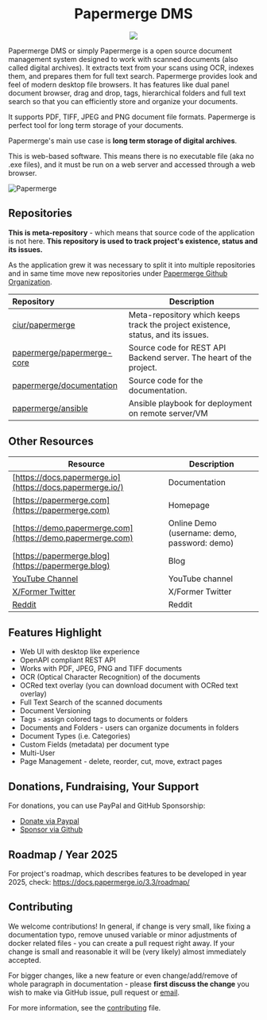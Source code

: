 <h1 align="center">Papermerge DMS</h1>

<p align="center">
<img src="./artwork/logo-w160px.png" />
</p>

Papermerge DMS or simply Papermerge is a open source document management
system designed to work with scanned documents (also called digital
archives). It extracts text from your scans using OCR, indexes them, and
prepares them for full text search. Papermerge provides look and feel of
modern desktop file browsers. It has features like dual panel document
browser, drag and drop, tags, hierarchical folders and full text search so
that you can efficiently store and organize your documents.

It supports PDF, TIFF, JPEG and PNG document file formats. Papermerge is
perfect tool for long term storage of your documents.

Papermerge's main use case is **long term storage of digital archives**.

This is web-based software. This means there is no executable file (aka no
.exe files), and it must be run on a web server and accessed through a web
browser.

![Papermerge](./artwork/papermerge3-3.png)


## Repositories

**This is meta-repository** - which means that source code of the
application is not here. **This repository is used to track project's existence,
status and its issues.**

As the application grew it was necessary to split it
into multiple repositories and in same time move new repositories under
[Papermerge Github Organization](https://github.com/papermerge).

| Repository      | Description |
| :---------------|-------------|
| [ciur/papermerge](https://github.com/ciur/papermerge)| Meta-repository which keeps track the project existence, status, and its issues.|
| [papermerge/papermerge-core](https://github.com/papermerge/papermerge-core)| Source code for REST API Backend server. The heart of the project.|
| [papermerge/documentation](https://github.com/papermerge/documentation)| Source code for the documentation.|
| [papermerge/ansible](https://github.com/papermerge/ansible)| Ansible playbook for deployment on remote server/VM|

## Other Resources

| Resource        | Description |
|-----------------|-------------|
|[https://docs.papermerge.io](https://docs.papermerge.io/)| Documentation |
|[https://papermerge.com](https://papermerge.com) | Homepage |
|[https://demo.papermerge.com](https://demo.papermerge.com) | Online Demo (username: demo, password: demo) |
|[https://papermerge.blog](https://papermerge.blog) | Blog |
|[YouTube Channel](https://www.youtube.com/@papermerge) | YouTube channel |
|[X/Former Twitter](https://twitter.com/papermerge) | X/Former Twitter |
|[Reddit](https://www.reddit.com/r/Papermerge/) | Reddit |

## Features Highlight

* Web UI with desktop like experience
* OpenAPI compliant REST API
* Works with PDF, JPEG, PNG and TIFF documents
* OCR (Optical Character Recognition) of the documents
* OCRed text overlay (you can download document with OCRed text overlay)
* Full Text Search of the scanned documents
* Document Versioning
* Tags - assign colored tags to documents or folders
* Documents and Folders - users can organize documents in folders
* Document Types (i.e. Categories)
* Custom Fields (metadata) per document type
* Multi-User
* Page Management - delete, reorder, cut, move, extract pages

## Donations, Fundraising, Your Support

For donations, you can use PayPal and GitHub Sponsorship:

* [Donate via Paypal](https://www.paypal.com/paypalme/eugenciur)
* [Sponsor via Github](https://github.com/sponsors/ciur)

## Roadmap / Year 2025

For project's roadmap, which describes features to be developed in year 2025, check: https://docs.papermerge.io/3.3/roadmap/

## Contributing

We welcome contributions! In general, if change is very small, like fixing a
documentation typo, remove unused variable or minor adjustments of docker
related files - you can create a pull request right away. If your change is
small and reasonable it will be (very likely) almost immediately accepted.

For bigger changes, like a new feature or even change/add/remove of
whole paragraph in documentation - please **first discuss the
change** you wish to make via GitHub issue, pull request or [email](mailto:eugen@papermerge.com).

For more information, see the
[contributing](https://github.com/ciur/papermerge/blob/master/CONTRIBUTING.md)
file.
